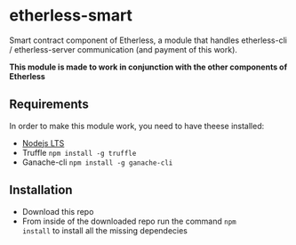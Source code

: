 # etherless-smart
Smart contract component of Etherless, a module that handles etherless-cli / etherless-server communication (and payment of this work).

**This module is made to work in conjunction with the other components of Etherless**

## Requirements
In order to make this module work, you need to have theese installed:
- [Nodejs LTS](https://nodejs.org/it/download/)
- Truffle <code>npm install -g truffle</code>
- Ganache-cli <code>npm install -g ganache-cli</code>

## Installation 
- Download this repo 
- From inside of the downloaded repo run the command <code>npm install</code> to install all the missing dependecies
